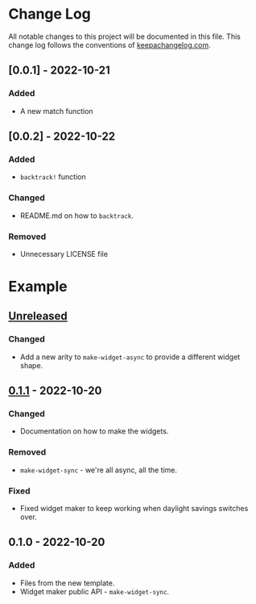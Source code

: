 # Change Log
All notable changes to this project will be documented in this file. This change log follows the conventions of [keepachangelog.com](http://keepachangelog.com/).

## [0.0.1] - 2022-10-21
### Added
- A new match function

## [0.0.2] - 2022-10-22
### Added
- `backtrack!` function
### Changed
- README.md on how to `backtrack`.
### Removed
- Unnecessary LICENSE file


# Example

## [Unreleased]
### Changed
- Add a new arity to `make-widget-async` to provide a different widget shape.

## [0.1.1] - 2022-10-20
### Changed
- Documentation on how to make the widgets.

### Removed
- `make-widget-sync` - we're all async, all the time.

### Fixed
- Fixed widget maker to keep working when daylight savings switches over.

## 0.1.0 - 2022-10-20
### Added
- Files from the new template.
- Widget maker public API - `make-widget-sync`.

[Unreleased]: https://github.com/yhnam/pattern-match/compare/0.1.1...HEAD
[0.1.1]: https://github.com/yhnam/pattern-match/compare/0.1.0...0.1.1
